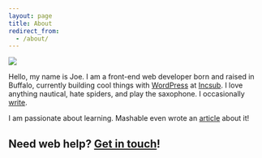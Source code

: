 ```yaml
---
layout: page
title: About
redirect_from:
  - /about/
---
```


<img src="{{ site.baseurl }}/assets/img/real-money-bw.jpg">

Hello, my name is Joe. I am a front-end web developer born and raised in Buffalo, currently building cool things with [WordPress](https://wordpress.org) at [Incsub](http://incsub.com). I love anything nautical, hate spiders, and play the saxophone. I occasionally [write](/archive).

I am passionate about learning. Mashable even wrote an [article](http://mashable.com/2015/01/11/teach-yourself-programming/) about it!

Need web help? [Get in touch](mailto:hello@josephfus.co)!
-----
